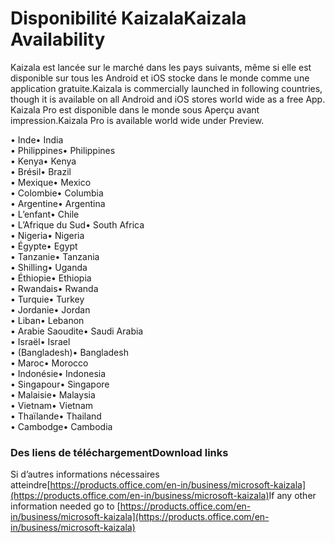 # <a name="kaizala-availability"></a><span data-ttu-id="628f2-101">Disponibilité Kaizala</span><span class="sxs-lookup"><span data-stu-id="628f2-101">Kaizala Availability</span></span> 
<span data-ttu-id="628f2-102">Kaizala est lancée sur le marché dans les pays suivants, même si elle est disponible sur tous les Android et iOS stocke dans le monde comme une application gratuite.</span><span class="sxs-lookup"><span data-stu-id="628f2-102">Kaizala is commercially launched in following countries, though it is available on all Android and iOS stores world wide as a free App.</span></span> <span data-ttu-id="628f2-103">Kaizala Pro est disponible dans le monde sous Aperçu avant impression.</span><span class="sxs-lookup"><span data-stu-id="628f2-103">Kaizala Pro is available world wide under Preview.</span></span>

<span data-ttu-id="628f2-104">• Inde</span><span class="sxs-lookup"><span data-stu-id="628f2-104">•   India</span></span>
<br>
<span data-ttu-id="628f2-105">• Philippines</span><span class="sxs-lookup"><span data-stu-id="628f2-105">•   Philippines</span></span>
<br>
<span data-ttu-id="628f2-106">• Kenya</span><span class="sxs-lookup"><span data-stu-id="628f2-106">•   Kenya</span></span>
<br>
<span data-ttu-id="628f2-107">• Brésil</span><span class="sxs-lookup"><span data-stu-id="628f2-107">•   Brazil</span></span>
<br>
<span data-ttu-id="628f2-108">• Mexique</span><span class="sxs-lookup"><span data-stu-id="628f2-108">• Mexico</span></span>
<br>
<span data-ttu-id="628f2-109">• Colombie</span><span class="sxs-lookup"><span data-stu-id="628f2-109">• Columbia</span></span>
<br>
<span data-ttu-id="628f2-110">• Argentine</span><span class="sxs-lookup"><span data-stu-id="628f2-110">• Argentina</span></span>
<br>
<span data-ttu-id="628f2-111">• L’enfant</span><span class="sxs-lookup"><span data-stu-id="628f2-111">• Chile</span></span>
<br>
<span data-ttu-id="628f2-112">• L’Afrique du Sud</span><span class="sxs-lookup"><span data-stu-id="628f2-112">• South Africa</span></span>
<br>
<span data-ttu-id="628f2-113">• Nigeria</span><span class="sxs-lookup"><span data-stu-id="628f2-113">• Nigeria</span></span>
<br>
<span data-ttu-id="628f2-114">• Égypte</span><span class="sxs-lookup"><span data-stu-id="628f2-114">• Egypt</span></span>
<br>
<span data-ttu-id="628f2-115">• Tanzanie</span><span class="sxs-lookup"><span data-stu-id="628f2-115">• Tanzania</span></span>
<br>
<span data-ttu-id="628f2-116">• Shilling</span><span class="sxs-lookup"><span data-stu-id="628f2-116">• Uganda</span></span>
<br>
<span data-ttu-id="628f2-117">• Éthiopie</span><span class="sxs-lookup"><span data-stu-id="628f2-117">• Ethiopia</span></span>
<br>
<span data-ttu-id="628f2-118">• Rwandais</span><span class="sxs-lookup"><span data-stu-id="628f2-118">• Rwanda</span></span>
<br>
<span data-ttu-id="628f2-119">• Turquie</span><span class="sxs-lookup"><span data-stu-id="628f2-119">• Turkey</span></span>
<br>
<span data-ttu-id="628f2-120">• Jordanie</span><span class="sxs-lookup"><span data-stu-id="628f2-120">• Jordan</span></span>
<br>
<span data-ttu-id="628f2-121">• Liban</span><span class="sxs-lookup"><span data-stu-id="628f2-121">• Lebanon</span></span>
<br>
<span data-ttu-id="628f2-122">• Arabie Saoudite</span><span class="sxs-lookup"><span data-stu-id="628f2-122">• Saudi Arabia</span></span>
<br>
<span data-ttu-id="628f2-123">• Israël</span><span class="sxs-lookup"><span data-stu-id="628f2-123">• Israel</span></span>
<br>
<span data-ttu-id="628f2-124">• (Bangladesh)</span><span class="sxs-lookup"><span data-stu-id="628f2-124">• Bangladesh</span></span>
<br>
<span data-ttu-id="628f2-125">• Maroc</span><span class="sxs-lookup"><span data-stu-id="628f2-125">• Morocco</span></span>
<br>
<span data-ttu-id="628f2-126">• Indonésie</span><span class="sxs-lookup"><span data-stu-id="628f2-126">• Indonesia</span></span>
<br>
<span data-ttu-id="628f2-127">• Singapour</span><span class="sxs-lookup"><span data-stu-id="628f2-127">• Singapore</span></span>
<br>
<span data-ttu-id="628f2-128">• Malaisie</span><span class="sxs-lookup"><span data-stu-id="628f2-128">• Malaysia</span></span>
<br>
<span data-ttu-id="628f2-129">• Vietnam</span><span class="sxs-lookup"><span data-stu-id="628f2-129">• Vietnam</span></span>
<br>
<span data-ttu-id="628f2-130">• Thaïlande</span><span class="sxs-lookup"><span data-stu-id="628f2-130">• Thailand</span></span>
<br>
<span data-ttu-id="628f2-131">• Cambodge</span><span class="sxs-lookup"><span data-stu-id="628f2-131">• Cambodia</span></span>

### <a name="download-links"></a><span data-ttu-id="628f2-132">Des liens de téléchargement</span><span class="sxs-lookup"><span data-stu-id="628f2-132">Download links</span></span>
<span data-ttu-id="628f2-133">Si d’autres informations nécessaires atteindre[https://products.office.com/en-in/business/microsoft-kaizala](https://products.office.com/en-in/business/microsoft-kaizala)</span><span class="sxs-lookup"><span data-stu-id="628f2-133">If any other information needed go to [https://products.office.com/en-in/business/microsoft-kaizala](https://products.office.com/en-in/business/microsoft-kaizala)</span></span>

